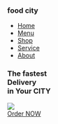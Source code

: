 <!DOCTYPE html>
<html lang="en">
  <head>
    <meta charset="UTF-8">
    <meta http-equiv="X=UA-Compatible" content="IE=edge">
    <meta name="viewport" content="wdth= devce-width, nitial-scale=1.0">
    <title> OUJDA  Delecious-fooD </title>
    <link rel="stylesheet" href="style.css">
    <link rel="shortcut icon" href="image/logo.png">
    <link rel="stylesheet" href="https://cdnjs.cloudflare.com/ajax/libs/font-awesome/6.1.1/css/all.min.css" integrity="sha512-KfkfwYDsLkIlwQp6LFnl8zNdLGxu9YAA1QvwINks4PhcElQSvqcyVLLD9aMhXd13uQjoXtEKNosOWaZqXgel0g==" crossorigin="anonymous" referrerpolicy="no-referrer" />
  </head>
  <body>
    <section>
	  <nav>
	    <div class="logo">
		  <h1>food cit<span>y</span></h1>
		</div>
		<ul>
		  <li><a href="#home">Home</a></li>
		  <li><a href="#Menu">Menu</a></li>
		  <li><a href="#Shop">Shop</a></li>
		  <li><a href="#Service">Service</a></li>
		  <li><a href="#About">About</a></li>
		</ul>
		<div class="icons">
		  <i class="fa-solid fa-heart"></i>
		  <i class="fa-solid fa-cart-shopping"></i>
		  <i class="fa-solid fa-user"></i>
		</div>
		<div class="main" id="Home">
		  <div class="main_content">
		    <div class="main_text">
			  <h1>The fastest<br> Delivery <br> <span>in Your CITY</span></h1>
			  <p> 
			  </p>
			</div>
			<div class="main_image">
			  <img src="https://img.delicious.com.au/tDFZk3WL/del/2016/03/portuguese-chicken-burger-28443-1.jpg">
			</div>
		  </div>
		  <div class="social_icon">
		    <i class="fa-brands fa-facebook-f"></i>
			<i class="fa-brands fa-twitter"></i>
			<i class="fa-brands fa-instagram"></i>
			<i class="fa-brands fa-linkedin-in"></i>
		  </div>
		  <div class="button">
		    <a href="#">Order NOW</a>
			<i class="fa-solid fa-chevron-right"></i>
		  </div>
		</div>
	  </nav>
	</section>  
  
  </body>
</html>
